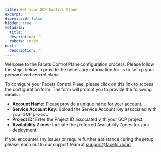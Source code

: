 ```yaml
---
title: Get your GCP Control Plane
excerpt: ''
deprecated: false
hidden: true
metadata:
  title: ''
  description: ''
  robots: index
next:
  description: ''
---
```

Welcome to the Facets Control Plane configuration process. Please follow the steps below to provide the necessary information for us to set up your personalized control plane.

To configure your Facets Control Plane, please click on this link to access the configuration form. The form will prompt you to provide the following details:

* **Account Name:** Please provide a unique name for your account.
* **Service Account Key:** Upload the Service Account Key associated with your GCP project.
* **Project ID:** Enter the Project ID associated with your GCP project.
* **Availability Zones:** Indicate the preferred Availability Zones for your deployment.

If you encounter any issues or require further assistance during the setup, please reach out to our support team at [support@facets.cloud](mailto:support@facets.cloud)
